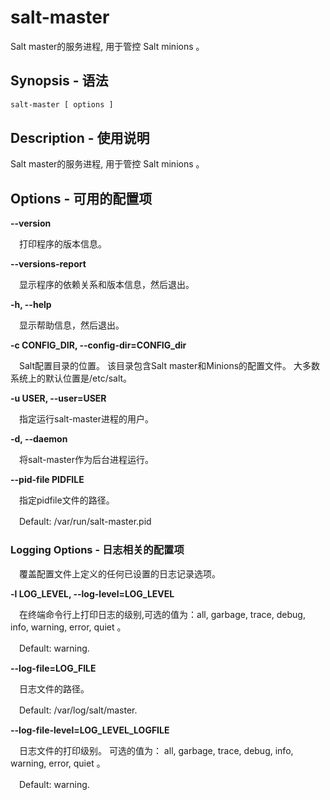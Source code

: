 # salt-master

Salt master的服务进程, 用于管控 Salt minions 。

## Synopsis - 语法
```bash
salt-master [ options ]
```
## Description - 使用说明

Salt master的服务进程, 用于管控 Salt minions 。

## Options - 可用的配置项

**--version**

　打印程序的版本信息。

**--versions-report**

　显示程序的依赖关系和版本信息，然后退出。

**-h, --help**

　显示帮助信息，然后退出。

**-c CONFIG_DIR, --config-dir=CONFIG_dir**

　Salt配置目录的位置。 该目录包含Salt master和Minions的配置文件。 大多数系统上的默认位置是/etc/salt。

**-u USER, --user=USER**

　指定运行salt-master进程的用户。

**-d, --daemon**

　将salt-master作为后台进程运行。

**--pid-file PIDFILE**

　指定pidfile文件的路径。

　Default: /var/run/salt-master.pid

### Logging Options - 日志相关的配置项

　覆盖配置文件上定义的任何已设置的日志记录选项。

**-l LOG_LEVEL, --log-level=LOG_LEVEL**

　在终端命令行上打印日志的级别,可选的值为：all, garbage, trace, debug, info, warning, error, quiet 。

　Default: warning.

**--log-file=LOG_FILE**

　日志文件的路径。

　Default: /var/log/salt/master.

**--log-file-level=LOG_LEVEL_LOGFILE**

　日志文件的打印级别。 可选的值为： all, garbage, trace, debug, info, warning, error, quiet 。

　Default: warning.
